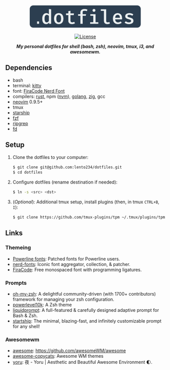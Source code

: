 <div align="center">

<h1>
    <img width="350" align="center" src="assets/dotfiles-logo.svg">
</h1>

[![License](https://img.shields.io/badge/license-MIT-blue?style=flat-square&labelColor=000000)](#license)

***My personal dotfiles for shell (bash, zsh), neovim, tmux, i3, and awesomewm.***

</div>

## Dependencies

- bash
- terminal: [kitty](https://sw.kovidgoyal.net/kitty/)
- font: [FiraCode Nerd Font](https://www.nerdfonts.com/font-downloads)
- compilers: [rust](https://www.rust-lang.org/), npm ([nvm](https://github.com/nvm-sh/nvm)), [golang](https://go.dev/), [zig](https://ziglang.org/), gcc
- [neovim](https://neovim.io/) 0.9.5+
- tmux
- [starship](https://starship.rs/)
- [fzf](https://github.com/junegunn/fzf)
- [ripgrep](https://github.com/BurntSushi/ripgrep)
- [fd](https://github.com/sharkdp/fd)

## Setup

1. Clone the dotfiles to your computer:

    ```bash
    $ git clone git@github.com:lento234/dotfiles.git
    $ cd dotfiles
    ```

2. Configure dotfiles (rename destination if needed):

    ```bash
    $ ln -s <src> <dst>
    ```

3. (*Optional*): Additional tmux setup, install plugins (then, in tmux
   `CTRL+B`, `I`):

    ```bash
    $ git clone https://github.com/tmux-plugins/tpm ~/.tmux/plugins/tpm
    ```

## Links

### Themeing

- [Powerline fonts](https://github.com/powerline/fonts): Patched fonts for
  Powerline users.
- [nerd-fonts](https://github.com/ryanoasis/nerd-fonts): Iconic font
  aggregator, collection, & patcher.
- [FiraCode](https://github.com/tonsky/FiraCode): Free monospaced font with
  programming ligatures.

### Prompts

- [oh-my-zsh](https://github.com/ohmyzsh/ohmyzsh): A delightful
  community-driven (with 1700+ contributors) framework for managing your zsh
  configuration.
- [powerlevel10k](https://github.com/romkatv/powerlevel10k): A Zsh theme
- [liquidprompt](https://github.com/nojhan/liquidprompt):  A full-featured &
  carefully designed adaptive prompt for Bash & Zsh.
- [startship](https://starship.rs): The minimal, blazing-fast, and infinitely
  customizable prompt for any shell! 

### Awesomewm

- [awesome](https://github.com/awesomeWM/awesome): https://github.com/awesomeWM/awesome
- [awesome-copycats](https://github.com/lcpz/awesome-copycats): Awesome WM themes 
- [yoru](https://github.com/rxyhn/yoru): 夜 - Yoru | Aesthetic and Beautiful Awesome Environment 🌓.

